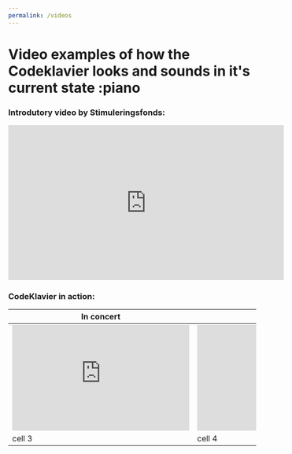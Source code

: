 ```yaml
---
permalink: /videos
---
```


# Video examples of how the Codeklavier looks and sounds in it's current state :piano



### Introdutory video by Stimuleringsfonds:
<div style='text-align:center'>
<iframe width="560" height="315" src="https://www.youtube.com/embed/UPYYa30Syxw?rel=0&amp;showinfo=0" frameborder="0" allow="autoplay; encrypted-media" allowfullscreen></iframe>
</div>


### CodeKlavier in action:

| In concert | @ studio |
| ---------- | -------- |
|<div><iframe width="360" height="215" src="https://www.youtube-nocookie.com/embed/N_Vpo5jzH_c?rel=0" frameborder="0" allow="autoplay; encrypted-media" allowfullscreen></iframe></div> | <iframe width="360" height="215" src="https://www.youtube-nocookie.com/embed/ytpB8FB6VTU?rel=0" frameborder="0" allow="autoplay; encrypted-media" allowfullscreen></iframe> |
| cell 3 | cell 4
